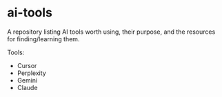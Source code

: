 # ai-tools
A repository listing AI tools worth using, their purpose, and the resources for finding/learning them.

Tools:
* Cursor
* Perplexity
* Gemini
* Claude
